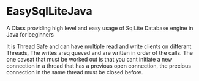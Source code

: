 # EasySqlLiteJava
A Class providing high level and easy usage of SqlLite Database engine in Java for beginners

It is Thread Safe and can have multiple read and write clients on differant Threads, The writes areq queved and are written in order of the calls. The one caveat that must be worked out is that you cant initiate a new connection in a thread that has a previous open connection, the precious connection in the same thread must be closed before. 
